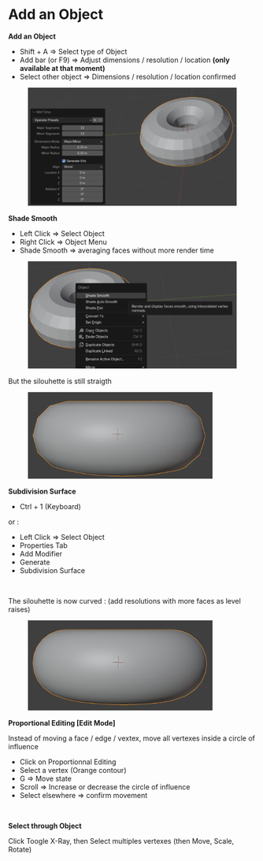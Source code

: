 # Add an Object

**Add an Object**

* Shift + A ⇒ Select type of Object
* Add bar (or F9) ⇒ Adjust dimensions / resolution / location **(only available at that moment)**
* Select other object ⇒ Dimensions  / resolution / location confirmed

<figure><img src=".gitbook/assets/image (2).png" alt="" width="563"><figcaption></figcaption></figure>

**Shade Smooth**

* Left Click ⇒ Select Object
* Right Click ⇒ Object Menu&#x20;
* Shade Smooth ⇒ averaging faces without more render time

<figure><img src=".gitbook/assets/image (2) (1).png" alt="" width="563"><figcaption></figcaption></figure>

But the silouhette is still straigth

<figure><img src=".gitbook/assets/image (1).png" alt="" width="375"><figcaption></figcaption></figure>

**Subdivision Surface**

* Ctrl + 1 (Keyboard)

or :

* Left Click ⇒ Select Object
* Properties Tab
* Add Modifier
* Generate
* Subdivision Surface

<figure><img src=".gitbook/assets/Capture d&#x27;écran 2025-04-21 085844.png" alt="" width="375"><figcaption></figcaption></figure>

The silouhette is now curved : (add resolutions with more faces as level raises)

<figure><img src=".gitbook/assets/image (1) (1).png" alt="" width="375"><figcaption></figcaption></figure>

**Proportional Editing \[Edit Mode]**

Instead of moving a face / edge / vextex, move all vertexes inside a circle of influence

* Click on Proportionnal Editing
* Select a vertex (Orange contour)
* G ⇒ Move state
* Scroll ⇒ Increase or decrease the circle of influence
* Select elsewhere ⇒ confirm movement

<figure><img src=".gitbook/assets/Capture d&#x27;écran 2025-04-21 092145.png" alt="" width="375"><figcaption></figcaption></figure>

**Select through Object**

Click Toogle X-Ray, then Select multiples vertexes (then Move, Scale, Rotate)

<figure><img src=".gitbook/assets/Capture d&#x27;écran 2025-04-21 113000.png" alt=""><figcaption></figcaption></figure>

